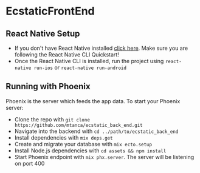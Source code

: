 # EcstaticFrontEnd

## React Native Setup

- If you don't have React Native installed [click here](https://facebook.github.io/react-native/docs/getting-started). Make sure you are following the React Native CLI Quickstart!
- Once the React Native CLI is installed, run the project using `react-native run-ios` or `react-native run-android`

## Running with Phoenix

Phoenix is the server which feeds the app data.
To start your Phoenix server:

- Clone the repo with `git clone https://github.com/mtanca/ecstatic_back_end.git`
- Navigate into the backend with `cd ../path/to/ecstatic_back_end`
- Install dependencies with `mix deps.get`
- Create and migrate your database with `mix ecto.setup`
- Install Node.js dependencies with `cd assets && npm install`
- Start Phoenix endpoint with `mix phx.server`. The server will be listening on port 400
